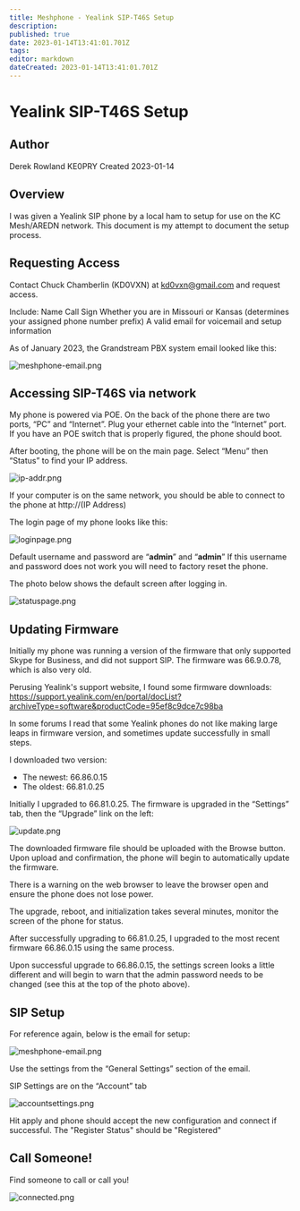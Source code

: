 ```yaml
---
title: Meshphone - Yealink SIP-T46S Setup
description: 
published: true
date: 2023-01-14T13:41:01.701Z
tags: 
editor: markdown
dateCreated: 2023-01-14T13:41:01.701Z
---
```


# Yealink SIP-T46S Setup
## Author
Derek Rowland KE0PRY
Created 2023-01-14

## Overview

I was given a Yealink SIP phone by a local ham to setup for use on the KC Mesh/AREDN network. This document is my attempt to document the setup process.

## Requesting Access

Contact Chuck Chamberlin (KD0VXN) at kd0vxn@gmail.com and request access.

Include:
Name
Call Sign
Whether you are in Missouri or Kansas (determines your assigned phone number prefix)
A valid email for voicemail and setup information


As of January 2023, the Grandstream PBX system email looked like this:

![meshphone-email.png](/meshphone/yealink-sip-t46s/meshphone-email.png)

## Accessing SIP-T46S via network

My phone is powered via POE.  On the back of the phone there are two ports, “PC” and “Internet”.  Plug your ethernet cable into the “Internet” port.  If you have an POE switch that is properly figured, the phone should boot.

After booting, the phone will be on the main page.  Select “Menu” then “Status” to find your IP address.

![ip-addr.png](/meshphone/yealink-sip-t46s/ip-addr.png)

If your computer is on the same network, you should be able to connect to the phone at http://(IP Address)

The login page of my phone looks like this:

![loginpage.png](/meshphone/yealink-sip-t46s/loginpage.png)

Default username and password are “**admin**” and “**admin**”
If this username and password does not work you will need to factory reset the phone.

The photo below shows the default screen after logging in.

![statuspage.png](/meshphone/yealink-sip-t46s/statuspage.png)

## Updating Firmware

Initially my phone was running a version of the firmware that only supported Skype for Business, and did not support SIP.  The firmware was 66.9.0.78, which is also very old.

Perusing Yealink's support website, I found some firmware downloads: https://support.yealink.com/en/portal/docList?archiveType=software&productCode=95ef8c9dce7c98ba

In some forums I read that some Yealink phones do not like making large leaps in firmware version, and sometimes update successfully in small steps.

I downloaded two version:
- The newest: 66.86.0.15
- The oldest: 66.81.0.25

Initially I upgraded to 66.81.0.25.  The firmware is upgraded in the “Settings” tab, then the “Upgrade” link on the left:

![update.png](/meshphone/yealink-sip-t46s/update.png)

The downloaded firmware file should be uploaded with the Browse button.  Upon upload and confirmation, the phone will begin to automatically update the firmware.

There is a warning on the web browser to leave the browser open and ensure the phone does not lose power.

The upgrade, reboot, and initialization takes several minutes, monitor the screen of the phone for status.

After successfully upgrading to 66.81.0.25, I upgraded to the most recent firmware 66.86.0.15 using the same process.

Upon successful upgrade to 66.86.0.15, the settings screen looks a little different and will begin to warn that the admin password needs to be changed (see this at the top of the photo above).

## SIP Setup

For reference again, below is the email for setup:

![meshphone-email.png](/meshphone/yealink-sip-t46s/meshphone-email.png)

Use the settings from the “General Settings” section of the email.

SIP Settings are on the “Account” tab

![accountsettings.png](/meshphone/yealink-sip-t46s/accountsettings.png)

Hit apply and phone should accept the new configuration and connect if successful.  The "Register Status" should be "Registered"

## Call Someone!
Find someone to call or call you!

![connected.png](/meshphone/yealink-sip-t46s/connected.png)
